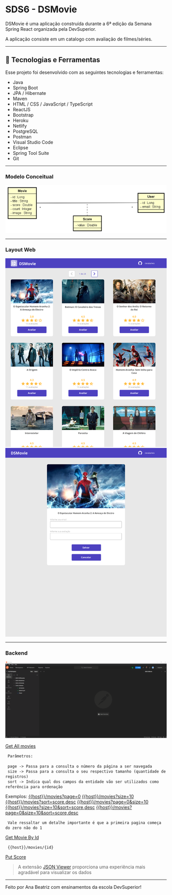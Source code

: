 # SDS6 - DSMovie

DSMovie é uma aplicação construída durante a 6ª edição da Semana Spring React organizada pela DevSuperior.

A aplicação consiste em um catalogo com avaliação de filmes/séries.

---

## 🚀 Tecnologias e Ferramentas

Esse projeto foi desenvolvido com as seguintes tecnologias e ferramentas:

- Java
- Spring Boot
- JPA / Hibernate
- Maven
- HTML / CSS / JavaScript / TypeScript
- ReactJS
- Bootstrap
- Heroku
- Netlify
- PostgreSQL
- Postman
- Visual Studio Code
- Eclipse
- Spring Tool Suite
- Git

---

### Modelo Conceitual

<p align="center">
  <img alt="Modelo Conceitual" src="./.github/sds6-mc.png" width="1000px">
</p>

---

### Layout Web

<p align="center">
  <img alt="Layout Web" src="./.github/layout-web-1.png">
  <img alt="Layout Web" src="./.github/layout-web-2.png">
</p>

---

### Backend

<p align="center">
  <img alt="Requisições API Via Postman" src="./.github/postman.gif">
</p>

[Get All movies](https://sds6-anabalves.herokuapp.com/movies)

``` 
 Parâmetros:

 page -> Passa para a consulta o número da página a ser navegada
 size -> Passa para a consulta o seu respectivo tamanho (quantidade de registros)
 sort -> Indica qual dos campos da entidade vão ser utilizados como referência para ordenação 
 ```

 Exemplos:
 [{{host}}/movies?page=0](https://sds6-anabalves.herokuapp.com/movies?page=0)
 [{{host}}/movies?size=10](https://sds6-anabalves.herokuapp.com/movies?size=10)
 [{{host}}/movies?sort=score,desc](https://sds6-anabalves.herokuapp.com/movies?sort=score,desc)
 [{{host}}/movies?page=0&size=10](https://sds6-anabalves.herokuapp.com/movies?page=0&size=10)
 [{{host}}/movies?size=10&sort=score,desc](https://sds6-anabalves.herokuapp.com/movies?size=10&sort=score,desc)
 [{{host}}/movies?page=0&size=10&sort=score,desc](https://sds6-anabalves.herokuapp.com/movies?page=0&size=10&sort=score,desc)

``` 
 Vale ressaltar um detalhe importante é que a primeira pagina começa do zero não do 1
 ```

[Get Movie By Id](https://sds6-anabalves.herokuapp.com/movies/1)
``` 
 {{host}}/movies/{id}
 ```

[Put Score](https://sds6-anabalves.herokuapp.com/scores)

> A extensão [JSON Viewer](https://chrome.google.com/webstore/detail/json-viewer/gbmdgpbipfallnflgajpaliibnhdgobh/related?hl=pt-BR) proporciona uma experiência mais agradável para visualizar os dados

---

Feito por Ana Beatriz com ensinamentos da escola DevSuperior!
